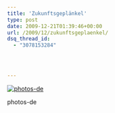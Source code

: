 ```yaml
---
title: 'Zukunftsgeplänkel'
type: post
date: 2009-12-21T01:39:46+00:00
url: /2009/12/zukunftsgeplaenkel/
dsq_thread_id:
  - "3078153284"




---
```

<div class="flickr">
  <a href="http://www.flickr.com/photos/schreibblogade/4203496278/" title="photos-de"><img src="//farm5.static.flickr.com/4041/4203496278_e2b93056a3.jpg" alt="photos-de" /></a></p>

  <p>
    photos-de
  </p>
</div>
